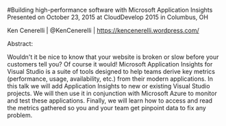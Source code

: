 #Building high-performance software with Microsoft Application Insights
Presented on October 23, 2015 at CloudDevelop 2015 in Columbus, OH

Ken Cenerelli | @KenCenerelli | https://kencenerelli.wordpress.com/

Abstract:

Wouldn't it be nice to know that your website is broken or slow before your customers tell you? Of course it would! Microsoft Application Insights for Visual Studio is a suite of tools designed to help teams derive key metrics (performance, usage, availability, etc.) from their modern applications. In this talk we will add Application Insights to new or existing Visual Studio projects. We will then use it in conjunction with Microsoft Azure to monitor and test these applications. Finally, we will learn how to access and read the metrics gathered so you and your team get pinpoint data to fix any problem.
